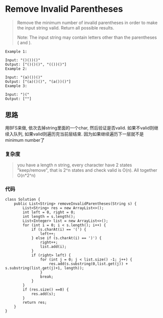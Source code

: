 # Remove Invalid Parentheses
> Remove the minimum number of invalid parentheses in order to make the input string valid. Return all possible results.
> 
> Note: The input string may contain letters other than the parentheses ( and ).

	Example 1:
	
	Input: "()())()"
	Output: ["()()()", "(())()"]
	Example 2:
	
	Input: "(a)())()"
	Output: ["(a)()()", "(a())()"]
	Example 3:
	
	Input: ")("
	Output: [""]
	
	
## 思路
用BFS来做, 依次去掉string里面的一个char, 然后验证是否valid. 如果不valid则继续入队列, 如果valid则遍历完当前层结束. 因为如果继续遍历下一层就不是minimum number了
### 复杂度
> you have a length n string, every character have 2 states "keep/remove", that is 2^n states and check valid is O(n). All together O(n*2^n)

### 代码

```
class Solution {
    public List<String> removeInvalidParentheses(String s) {
        List<String> res = new ArrayList<>();
        int left = 0, right = 0;
        int length = s.length();
        List<Integer> list = new ArrayList<>();
        for (int i = 0; i < s.length(); i++) {
            if (s.charAt(i) == '(') {
                left++;
            } else if (s.charAt(i) == ')') {
                right++;
                list.add(i);
            }
            if (right> left) {
                for (int j = 0; j < list.size() -1; j++) {
                    res.add(s.substring(0,list.get(j)) + s.substring(list.get(j)+1, length));
                }
                break;
            }
        }
        if (res.size() ==0) {
            res.add(s);
        }
        return res;
    }
}

```